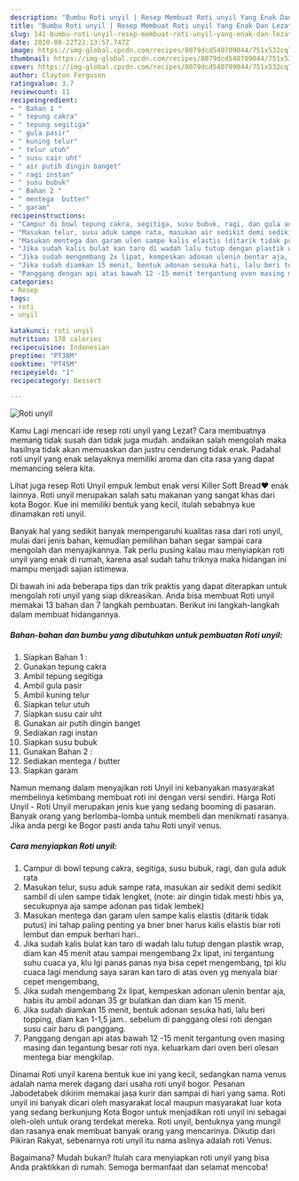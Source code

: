 ```yaml
---
description: "Bumbu Roti unyil | Resep Membuat Roti unyil Yang Enak Dan Lezat"
title: "Bumbu Roti unyil | Resep Membuat Roti unyil Yang Enak Dan Lezat"
slug: 141-bumbu-roti-unyil-resep-membuat-roti-unyil-yang-enak-dan-lezat
date: 2020-08-22T22:13:57.747Z
image: https://img-global.cpcdn.com/recipes/8079dcd540709044/751x532cq70/roti-unyil-foto-resep-utama.jpg
thumbnail: https://img-global.cpcdn.com/recipes/8079dcd540709044/751x532cq70/roti-unyil-foto-resep-utama.jpg
cover: https://img-global.cpcdn.com/recipes/8079dcd540709044/751x532cq70/roti-unyil-foto-resep-utama.jpg
author: Clayton Ferguson
ratingvalue: 3.7
reviewcount: 11
recipeingredient:
- " Bahan 1 "
- " tepung cakra"
- " tepung segitiga"
- " gula pasir"
- " kuning telur"
- " telur utuh"
- " susu cair uht"
- " air putih dingin banget"
- " ragi instan"
- " susu bubuk"
- " Bahan 2 "
- " mentega  butter"
- " garam"
recipeinstructions:
- "Campur di bowl tepung cakra, segitiga, susu bubuk, ragi, dan gula aduk rata"
- "Masukan telur, susu aduk sampe rata, masukan air sedikit demi sedikit sambil di ulen sampe tidak lengket, (note: air dingin tidak mesti hbis ya, secukupnya aja sampe adonan pas tidak lembek)"
- "Masukan mentega dan garam ulen sampe kalis elastis (ditarik tidak putus) ini tahap paling penting ya bner bner harus kalis elastis biar roti lembut dan empuk berhari hari.."
- "Jika sudah kalis bulat kan taro di wadah lalu tutup dengan plastik wrap, diam kan 45 menit atau sampai mengembang 2x lipat, ini tergantung suhu cuaca ya, klu lgi panas panas nya bisa cepet mengembang, tpi klu cuaca lagi mendung saya saran kan taro di atas oven yg menyala biar cepet mengembang,"
- "Jika sudah mengembang 2x lipat, kempeskan adonan ulenin bentar aja, habis itu ambil adonan 35 gr bulatkan dan diam kan 15 menit."
- "Jika sudah diamkan 15 menit, bentuk adonan sesuka hati, lalu beri topping, diam kan 1-1,5 jam.. sebelum di panggang olesi roti dengan susu cair baru di panggang."
- "Panggang dengan api atas bawah 12 -15 menit tergantung oven masing masing dan tegantung besar roti nya. keluarkam dari oven beri olesan mentega biar mengkilap."
categories:
- Resep
tags:
- roti
- unyil

katakunci: roti unyil 
nutrition: 178 calories
recipecuisine: Indonesian
preptime: "PT38M"
cooktime: "PT45M"
recipeyield: "1"
recipecategory: Dessert

---
```



![Roti unyil](https://img-global.cpcdn.com/recipes/8079dcd540709044/751x532cq70/roti-unyil-foto-resep-utama.jpg)

Kamu Lagi mencari ide resep roti unyil yang Lezat? Cara membuatnya memang tidak susah dan tidak juga mudah. andaikan salah mengolah maka hasilnya tidak akan memuaskan dan justru cenderung tidak enak. Padahal roti unyil yang enak selayaknya memiliki aroma dan cita rasa yang dapat memancing selera kita.

Lihat juga resep Roti Unyil empuk lembut enak versi Killer Soft Bread❤️ enak lainnya. Roti unyil merupakan salah satu makanan yang sangat khas dari kota Bogor. Kue ini memiliki bentuk yang kecil, itulah sebabnya kue dinamakan roti unyil.

Banyak hal yang sedikit banyak mempengaruhi kualitas rasa dari roti unyil, mulai dari jenis bahan, kemudian pemilihan bahan segar sampai cara mengolah dan menyajikannya. Tak perlu pusing kalau mau menyiapkan roti unyil yang enak di rumah, karena asal sudah tahu triknya maka hidangan ini mampu menjadi sajian istimewa.


Di bawah ini ada beberapa tips dan trik praktis yang dapat diterapkan untuk mengolah roti unyil yang siap dikreasikan. Anda bisa membuat Roti unyil memakai 13 bahan dan 7 langkah pembuatan. Berikut ini langkah-langkah dalam membuat hidangannya.

<!--inarticleads1-->

##### Bahan-bahan dan bumbu yang dibutuhkan untuk pembuatan Roti unyil:

1. Siapkan  Bahan 1 :
1. Gunakan  tepung cakra
1. Ambil  tepung segitiga
1. Ambil  gula pasir
1. Ambil  kuning telur
1. Siapkan  telur utuh
1. Siapkan  susu cair uht
1. Gunakan  air putih dingin banget
1. Sediakan  ragi instan
1. Siapkan  susu bubuk
1. Gunakan  Bahan 2 :
1. Sediakan  mentega / butter
1. Siapkan  garam


Namun memang dalam menyajikan roti Unyil ini kebanyakan masyarakat membelinya ketimbang membuat roti ini dengan versi sendiri. Harga Roti Unyil - Roti Unyil merupakan jenis kue yang sedang booming di pasaran. Banyak orang yang berlomba-lomba untuk membeli dan menikmati rasanya. Jika anda pergi ke Bogor pasti anda tahu Roti unyil venus. 

<!--inarticleads2-->

##### Cara menyiapkan Roti unyil:

1. Campur di bowl tepung cakra, segitiga, susu bubuk, ragi, dan gula aduk rata
1. Masukan telur, susu aduk sampe rata, masukan air sedikit demi sedikit sambil di ulen sampe tidak lengket, (note: air dingin tidak mesti hbis ya, secukupnya aja sampe adonan pas tidak lembek)
1. Masukan mentega dan garam ulen sampe kalis elastis (ditarik tidak putus) ini tahap paling penting ya bner bner harus kalis elastis biar roti lembut dan empuk berhari hari..
1. Jika sudah kalis bulat kan taro di wadah lalu tutup dengan plastik wrap, diam kan 45 menit atau sampai mengembang 2x lipat, ini tergantung suhu cuaca ya, klu lgi panas panas nya bisa cepet mengembang, tpi klu cuaca lagi mendung saya saran kan taro di atas oven yg menyala biar cepet mengembang,
1. Jika sudah mengembang 2x lipat, kempeskan adonan ulenin bentar aja, habis itu ambil adonan 35 gr bulatkan dan diam kan 15 menit.
1. Jika sudah diamkan 15 menit, bentuk adonan sesuka hati, lalu beri topping, diam kan 1-1,5 jam.. sebelum di panggang olesi roti dengan susu cair baru di panggang.
1. Panggang dengan api atas bawah 12 -15 menit tergantung oven masing masing dan tegantung besar roti nya. keluarkam dari oven beri olesan mentega biar mengkilap.


Dinamai Roti unyil karena bentuk kue ini yang kecil, sedangkan nama venus adalah nama merek dagang dari usaha roti unyil bogor. Pesanan Jabodetabek dikirim memakai jasa kurir dan sampai di hari yang sama. Roti unyil ini banyak dicari oleh masyarakat local maupun masyarakat luar kota yang sedang berkunjung Kota Bogor untuk menjadikan roti unyil ini sebagai oleh-oleh untuk orang terdekat mereka. Roti unyil, bentuknya yang mungil dan rasanya enak membuat banyak orang yang mencarinya. Dikutip dari Pikiran Rakyat, sebenarnya roti unyil itu nama aslinya adalah roti Venus. 

Bagaimana? Mudah bukan? Itulah cara menyiapkan roti unyil yang bisa Anda praktikkan di rumah. Semoga bermanfaat dan selamat mencoba!
